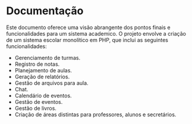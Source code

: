 # Documentação

Este documento oferece uma visão abrangente dos pontos finais e funcionalidades para um sistema academico. O projeto envolve a criação de um sistema escolar monolítico em PHP, que inclui as seguintes funcionalidades:

- Gerenciamento de turmas.
- Registro de notas.
- Planejamento de aulas.
- Geração de relatórios.
- Gestão de arquivos para aula.
- Chat.
- Calendário de eventos.
- Gestão de eventos.
- Gestão de livros.
- Criação de áreas distintas para professores, alunos e secretários.



